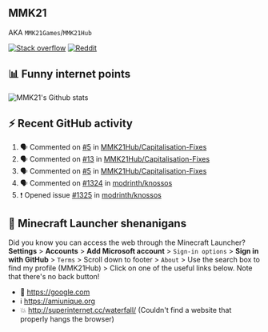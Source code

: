 ## MMK21
AKA `MMK21Games`/`MMK21Hub`

[![Stack overflow](https://img.shields.io/badge/Stack_Overflow-FE7A16?style=for-the-badge&logo=stack-overflow&logoColor=white)](https://stackoverflow.com/users/11519302/mmk21)
[![Reddit](https://img.shields.io/badge/Reddit-FF4500?style=for-the-badge&logo=reddit&logoColor=white)](https://www.reddit.com/user/mmk21games)

## 📊 Funny internet points 

![MMK21's Github stats](https://github-readme-stats.vercel.app/api?username=MMK21Hub&show_icons=true&theme=dark&bg_color=171b22&text_color=CCCCCC&hide_border=true)

## ⚡ Recent GitHub activity

<!--START_SECTION:activity-->
1. 🗣 Commented on [#5](https://github.com/MMK21Hub/Capitalisation-Fixes/issues/5#issuecomment-1687943289) in [MMK21Hub/Capitalisation-Fixes](https://github.com/MMK21Hub/Capitalisation-Fixes)
2. 🗣 Commented on [#13](https://github.com/MMK21Hub/Capitalisation-Fixes/issues/13#issuecomment-1685914660) in [MMK21Hub/Capitalisation-Fixes](https://github.com/MMK21Hub/Capitalisation-Fixes)
3. 🗣 Commented on [#5](https://github.com/MMK21Hub/Capitalisation-Fixes/issues/5#issuecomment-1685910547) in [MMK21Hub/Capitalisation-Fixes](https://github.com/MMK21Hub/Capitalisation-Fixes)
4. 🗣 Commented on [#1324](https://github.com/modrinth/knossos/issues/1324#issuecomment-1685865799) in [modrinth/knossos](https://github.com/modrinth/knossos)
5. ❗ Opened issue [#1325](https://github.com/modrinth/knossos/issues/1325) in [modrinth/knossos](https://github.com/modrinth/knossos)
<!--END_SECTION:activity-->

## 🙂 Minecraft Launcher shenanigans

Did you know you can access the web through the Minecraft Launcher? **Settings** > **Accounts** > **Add Microsoft account** > `Sign-in options` > **Sign in with GitHub** > `Terms` > Scroll down to footer > `About` > Use the search box to find my profile (MMK21Hub) > Click on one of the useful links below. Note that there's no back button!

* 🔎 <https://google.com>
* ℹ️ <https://amiunique.org>
* 💥 <http://superinternet.cc/waterfall/> (Couldn't find a website that properly hangs the browser)
